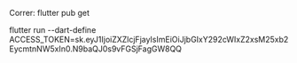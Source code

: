 Correr:
flutter pub get

flutter run --dart-define ACCESS_TOKEN=sk.eyJ1IjoiZXZlcjFjayIsImEiOiJjbGIxY292cWIxZ2xsM25xb2EycmtnNW5xIn0.N9baQJ0s9vFGSjFagGW8QQ